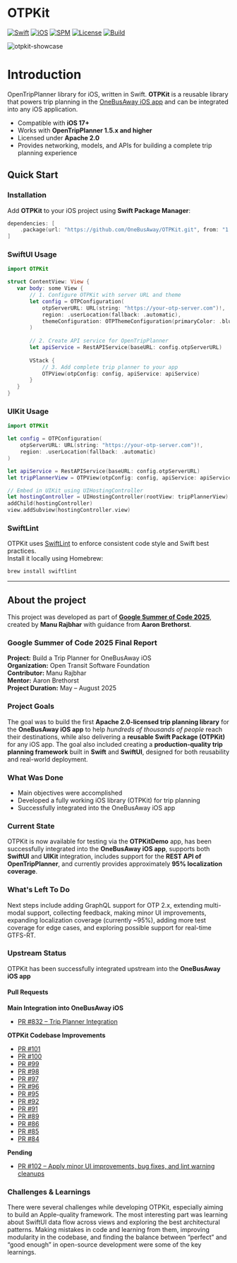 # OTPKit

[![Swift](https://img.shields.io/badge/Swift-5.9-orange.svg)](https://swift.org)
[![iOS](https://img.shields.io/badge/iOS-17.0%2B-lightgrey.svg)](https://developer.apple.com/ios/)
[![SPM](https://img.shields.io/badge/SPM-Supported-brightgreen.svg)](https://swift.org/package-manager/)
[![License](https://img.shields.io/badge/License-Apache%202.0-blue.svg)](LICENSE)
[![Build](https://github.com/OneBusAway/otpkit/actions/workflows/ci.yml/badge.svg)](https://github.com/OneBusAway/otpkit/actions)


![otpkit-showcase](https://github.com/user-attachments/assets/c5f819f0-4803-4a6e-86df-55f2677499c3)



# Introduction
OpenTripPlanner library for iOS, written in Swift.
**OTPKit** is a reusable library that powers trip planning in the [OneBusAway iOS app](https://onebusaway.org/) and can be integrated into any iOS application.  

- Compatible with **iOS 17+**  
- Works with **OpenTripPlanner 1.5.x and higher**
- Licensed under **Apache 2.0**  
- Provides networking, models, and APIs for building a complete trip planning experience

## Quick Start

### Installation

Add **OTPKit** to your iOS project using **Swift Package Manager**:  

```swift
dependencies: [
    .package(url: "https://github.com/OneBusAway/OTPKit.git", from: "1.0.0")
]
``` 
### SwiftUI Usage
```swift
import OTPKit

struct ContentView: View {
   var body: some View {
       // 1. Configure OTPKit with server URL and theme
       let config = OTPConfiguration(
           otpServerURL: URL(string: "https://your-otp-server.com")!,
           region: .userLocation(fallback: .automatic),
           themeConfiguration: OTPThemeConfiguration(primaryColor: .blue, secondaryColor: .gray)
       )
       
       // 2. Create API service for OpenTripPlanner
       let apiService = RestAPIService(baseURL: config.otpServerURL)
       
       VStack {
           // 3. Add complete trip planner to your app
           OTPView(otpConfig: config, apiService: apiService)
       }
   }
}
```

### UIKit Usage

```swift
import OTPKit

let config = OTPConfiguration(
    otpServerURL: URL(string: "https://your-otp-server.com")!,
    region: .userLocation(fallback: .automatic)
)

let apiService = RestAPIService(baseURL: config.otpServerURL)
let tripPlannerView = OTPView(otpConfig: config, apiService: apiService)

// Embed in UIKit using UIHostingController
let hostingController = UIHostingController(rootView: tripPlannerView)
addChild(hostingController)
view.addSubview(hostingController.view)

```

### SwiftLint

OTPKit uses [SwiftLint](https://github.com/realm/SwiftLint) to enforce consistent code style and Swift best practices.  
Install it locally using Homebrew:

```bash
brew install swiftlint
```

<hr>


## About the project


This project was developed as part of **[Google Summer of Code 2025](https://summerofcode.withgoogle.com/programs/2025/projects/7hA4Gs1k)**, created by **Manu Rajbhar** with guidance from **Aaron Brethorst**.  


### Google Summer of Code 2025 Final Report

**Project:** Build a Trip Planner for OneBusAway iOS  
**Organization:** Open Transit Software Foundation  
**Contributor:** Manu Rajbhar  
**Mentor:** Aaron Brethorst  
**Project Duration:** May – August 2025  

### Project Goals
The goal was to build the first **Apache 2.0-licensed trip planning library** for the **OneBusAway iOS app** to help *hundreds of thousands of people* reach their destinations, while also delivering a **reusable Swift Package (OTPKit)** for any iOS app. The goal also included creating a **production-quality trip planning framework** built in **Swift** and **SwiftUI**, designed for both reusability and real-world deployment.

### What Was Done
- Main objectives were accomplished  
- Developed a fully working iOS library (OTPKit) for trip planning  
- Successfully integrated into the OneBusAway iOS app  

### Current State
OTPKit is now available for testing via the **OTPKitDemo** app, has been successfully integrated into the **OneBusAway iOS app**, supports both **SwiftUI** and **UIKit** integration, includes support for the **REST API of OpenTripPlanner**, and currently provides approximately **95% localization coverage**.

### What's Left To Do
Next steps include adding GraphQL support for OTP 2.x, extending multi-modal support, collecting feedback, making minor UI improvements, expanding localization coverage (currently ~95%), adding more test coverage for edge cases, and exploring possible support for real-time GTFS-RT.

### Upstream Status
OTPKit has been successfully integrated upstream into the **OneBusAway iOS app** 
#### Pull Requests

**Main Integration into OneBusAway iOS**  
- [PR #832 – Trip Planner Integration](https://github.com/OneBusAway/onebusaway-ios/pull/832)

**OTPKit Codebase Improvements**  
- [PR #101](https://github.com/OneBusAway/otpkit/pull/101)  
- [PR #100](https://github.com/OneBusAway/otpkit/pull/100)  
- [PR #99](https://github.com/OneBusAway/otpkit/pull/99)  
- [PR #98](https://github.com/OneBusAway/otpkit/pull/98)  
- [PR #97](https://github.com/OneBusAway/otpkit/pull/97)  
- [PR #96](https://github.com/OneBusAway/otpkit/pull/96)  
- [PR #95](https://github.com/OneBusAway/otpkit/pull/95)  
- [PR #92](https://github.com/OneBusAway/otpkit/pull/92)  
- [PR #91](https://github.com/OneBusAway/otpkit/pull/91)  
- [PR #89](https://github.com/OneBusAway/otpkit/pull/89)  
- [PR #86](https://github.com/OneBusAway/otpkit/pull/86)  
- [PR #85](https://github.com/OneBusAway/otpkit/pull/85)  
- [PR #84](https://github.com/OneBusAway/otpkit/pull/84)    

**Pending**  
- [PR #102 – Apply minor UI improvements, bug fixes, and lint warning cleanups](https://github.com/OneBusAway/otpkit/pull/102)

### Challenges & Learnings
There were several challenges while developing OTPKit, especially aiming to build an Apple-quality framework. The most interesting part was learning about SwiftUI data flow across views and exploring the best architectural patterns. Making mistakes in code and learning from them, improving modularity in the codebase, and finding the balance between “perfect” and “good enough” in open-source development were some of the key learnings.  
